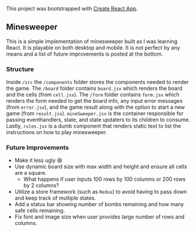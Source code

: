 This project was bootstrapped with [Create React App](https://github.com/facebook/create-react-app).

## Minesweeper
This is a simple implementation of minesweeper built as I was learning React. It is playable on both desktop and mobile. It is not perfect by any means and a list of future improvements is posted at the bottom.

### Structure
Inside `/src` the `/components` folder stores the components needed to render the game. The `/board` folder contains `board.jsx` which renders the board and the cells (from `cell.jsx`). The `/form` folder contains `form.jsx` which renders the form needed to get the board info, any input error messages (from `error.jsx`), and the game result along with the option to start a new game (from `result.jsx`). `mineSweeper.jsx` is the container responsible for passing eventhandlers, state, and state updaters to its children to consume. Lastly, `rules.jsx` is a dumb component that renders static text to list the instructions on how to play minesweeper.

### Future Improvements
- Make it less ugly :sweat_smile:
- Use dynamic board size with max width and height and ensure all cells are a square.
    - What happens if user inputs 100 rows by 100 columns or 200 rows by 2 columns?
- Utilize a store framework (such as `Redux`) to avoid having to pass down and keep track of multiple states.
- Add a status bar showing number of bombs remaining and how many safe cells remaining.
- Fix font and image size when user provides large number of rows and columns.
